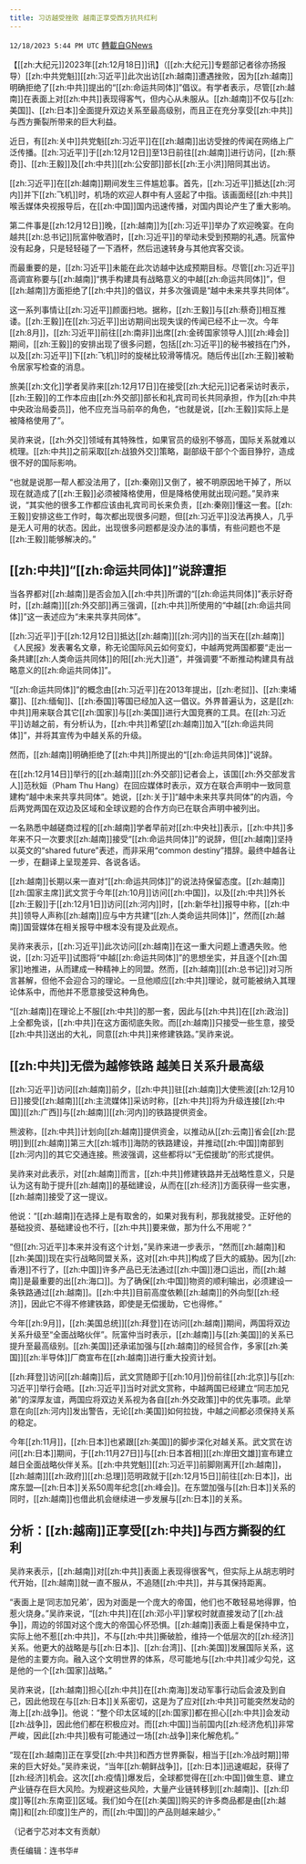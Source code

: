 ```yaml
---
title: 习访越受挫败 越南正享受西方抗共红利
---
```

`12/18/2023 5:44 PM UTC` [轉載自GNews](https://gnews.org/articles/2125347)

【[[zh:大纪元]]2023年[[zh:12月18日]]讯】（[[zh:大纪元]]专题部记者徐亦扬报导）[[zh:中共党魁]][[zh:习近平]]此次出访[[zh:越南]]遭遇挫败，因为[[zh:越南]]明确拒绝了[[zh:中共]]提出的“[[zh:命运共同体]]”倡议。有学者表示，尽管[[zh:越南]]在表面上对[[zh:中共]]表现得客气，但内心从未服从。[[zh:越南]]不仅与[[zh:美国]]、[[zh:日本]]全面提升双边关系至最高级别，而且正在充分享受[[zh:中共]]与西方撕裂所带来的巨大利益。

近日，有[[zh:关中]]共党魁[[zh:习近平]]在[[zh:越南]]出访受挫的传闻在网络上广泛传播。[[zh:习近平]]于[[zh:12月12日]]至13日前往[[zh:越南]]进行访问，[[zh:蔡奇]]、[[zh:王毅]]及[[zh:中共]][[zh:公安部]]部长[[zh:王小洪]]陪同其出访。

[[zh:习近平]]在[[zh:越南]]期间发生三件尴尬事。首先，[[zh:习近平]]抵达[[zh:河内]]并下[[zh:飞机]]时，机场的欢迎人群中有人竖起了中指。该画面经[[zh:中共]]喉舌媒体央视报导后，在[[zh:中国]]国内迅速传播，对国内舆论产生了重大影响。

第二件事是[[zh:12月12日]]晚，[[zh:越南]]为[[zh:习近平]]举办了欢迎晚宴。在向越共[[zh:总书记]]阮富仲敬酒时，[[zh:习近平]]的举动未受到预期的礼遇。阮富仲没有起身，只是轻轻碰了一下酒杯，然后迅速转身与其他宾客交谈。

而最重要的是，[[zh:习近平]]未能在此次访越中达成预期目标。尽管[[zh:习近平]]高调宣称要与[[zh:越南]]“携手构建具有战略意义的中越[[zh:命运共同体]]”，但[[zh:越南]]方面拒绝了[[zh:中共]]的倡议，并多次强调是“越中未来共享共同体”。

这一系列事情让[[zh:习近平]]颜面扫地。据称，[[zh:王毅]]与[[zh:蔡奇]]相互推诿。[[zh:王毅]]在[[zh:习近平]]出访期间出现失误的传闻已经不止一次。今年[[zh:8月]]，[[zh:习近平]]前往[[zh:南非]]出席[[zh:金砖国家领导人]][[zh:峰会]]期间，[[zh:王毅]]的安排出现了很多问题，包括[[zh:习近平]]的秘书被挡在门外，以及[[zh:习近平]]下[[zh:飞机]]时的旋梯比较滑等情况。随后传出[[zh:王毅]]被勒令居家写检查的消息。

旅美[[zh:文化]]学者吴祚来[[zh:12月17日]]在接受[[zh:大纪元]]记者采访时表示，[[zh:王毅]]的工作本应由[[zh:外交部]]部长和礼宾司司长共同承担，作为[[zh:中共中央政治局委员]]，他不应充当马前卒的角色，“也就是说，[[zh:王毅]]实际上是被降格使用了”。

吴祚来说，[[zh:外交]]领域有其特殊性，如果官员的级别不够高，国际关系就难以梳理。[[zh:中共]]之前采取[[zh:战狼外交]]策略，副部级干部个个面目狰狞，造成很不好的国际影响。

“也就是说那一帮人都没法用了，[[zh:秦刚]]又倒了，被不明原因地干掉了，所以现在就造成了[[zh:王毅]]必须被降格使用，但是降格使用就出现问题。”吴祚来说，“其实他的很多工作都应该由礼宾司司长来负责，[[zh:秦刚]]懂这一套。[[zh:王毅]]安排这些工作时，每次都出现很多问题，但[[zh:习近平]]没法再换人，几乎是无人可用的状态。因此，出现很多问题都是没办法的事情，有些问题也不是[[zh:王毅]]能够解决的。”

## [[zh:中共]]“[[zh:命运共同体]]”说辞遭拒

当各界都对[[zh:越南]]是否会加入[[zh:中共]]所谓的“[[zh:命运共同体]]”表示好奇时，[[zh:越南]][[zh:外交部]]再三强调，[[zh:中共]]所使用的“中越[[zh:命运共同体]]”这一表述应为“未来共享共同体”。

[[zh:习近平]]于[[zh:12月12日]]抵达[[zh:越南]][[zh:河内]]的当天在[[zh:越南]]《人民报》发表署名文章，称无论国际风云如何变幻，中越两党两国都要“走出一条共建[[zh:人类命运共同体]]的阳[[zh:光大]]道”，并强调要“不断推动构建具有战略意义的[[zh:命运共同体]]”。

“[[zh:命运共同体]]”的概念由[[zh:习近平]]在2013年提出，[[zh:老挝]]、[[zh:柬埔寨]]、[[zh:缅甸]]、[[zh:泰国]]等国已经加入这一倡议。外界普遍认为，这是[[zh:中共]]用来联合其它[[zh:国家]]与[[zh:美国]]进行大国竞赛的工具。在[[zh:习近平]]访越之前，有分析认为，[[zh:中共]]希望[[zh:越南]]加入“[[zh:命运共同体]]”，并将其宣传为中越关系的升级。

然而，[[zh:越南]]明确拒绝了[[zh:中共]]所提出的“[[zh:命运共同体]]”说辞。

在[[zh:12月14日]]举行的[[zh:越南]][[zh:外交部]]记者会上，该国[[zh:外交部发言人]]范秋姮（Pham Thu Hang）在回应媒体时表示，双方在联合声明中一致同意建构“越中未来共享共同体”。她说，[[zh:关于]]“越中未来共享共同体”的内涵，今后两党两国在双边及区域和全球议题的合作方向已在联合声明中被列出。

一名熟悉中越磋商过程的[[zh:越南]]学者早前对[[zh:中央社]]表示，[[zh:中共]]多年来不只一次要求[[zh:越南]]接受“[[zh:命运共同体]]”的说辞，但[[zh:越南]]坚持以英文的“shared future”表述，而非采用“common destiny”措辞。最终中越各让一步，在翻译上呈现差异、各说各话。

[[zh:越南]]长期以来一直对“[[zh:命运共同体]]”的说法持保留态度。[[zh:越南]][[zh:国家主席]]武文赏于今年[[zh:10月]]访问[[zh:中国]]，以及[[zh:中共]]外长[[zh:王毅]]于[[zh:12月1日]]访问[[zh:河内]]时，[[zh:新华社]]报导中称，[[zh:中共]]领导人声称[[zh:越南]]应与中方共建“[[zh:人类命运共同体]]”，然而[[zh:越南]]国营媒体在相关报导中根本没有提及此观点。

吴祚来表示，[[zh:习近平]]此次访问[[zh:越南]]在这一重大问题上遭遇失败。他说，[[zh:习近平]]试图将“中越[[zh:命运共同体]]”的思想坐实，并且逐个[[zh:国家]]地推进，从而建成一种精神上的同盟。然而，[[zh:越南]][[zh:总书记]]对习所言甚解，但他不会迎合习的理论。一旦他顺应[[zh:中共]]理论，就可能被纳入其理论体系中，而他并不愿意接受这种角色。

“[[zh:越南]]在理论上不服[[zh:中共]]的那一套，因此与[[zh:中共]]在[[zh:政治]]上全都免谈，[[zh:中共]]在这方面彻底失败。而[[zh:越南]]只接受一些生意，接受[[zh:中共]]送出的大礼，同意[[zh:中共]]来修建铁路。”吴祚来说。

## [[zh:中共]]无偿为越修铁路 越美日关系升最高级

[[zh:习近平]]访问[[zh:越南]]前夕，[[zh:中共]]驻[[zh:越南]]大使熊波[[zh:12月10日]]接受[[zh:越南]][[zh:主流媒体]]采访时称，[[zh:中共]]将为升级连接[[zh:中国]][[zh:广西]]与[[zh:越南]][[zh:河内]]的铁路提供资金。

熊波称，[[zh:中共]]计划向[[zh:越南]]提供资金，以推动从[[zh:云南]]省会[[zh:昆明]]到[[zh:越南]]第三大[[zh:城市]]海防的铁路建设，并推动[[zh:中国]]南部到[[zh:河内]]的其它交通连接。熊波强调，这些都将以“无偿援助”的形式提供。

吴祚来对此表示，对[[zh:越南]]而言，[[zh:中共]]修建铁路并无战略性意义，只是认为这有助于提升[[zh:越南]]的基础建设，从而在[[zh:经济]]方面获得一些实惠，[[zh:越南]]接受了这一提议。

他说：“[[zh:越南]]在选择上是有取舍的，如果对我有利，那我就接受。正好他的基础投资、基础建设也不行，[[zh:中共]]要来做，那为什么不用呢？”

“但[[zh:习近平]]本来并没有这个计划，”吴祚来进一步表示，“然而[[zh:越南]]和[[zh:美国]]现在实行战略同盟关系，这对[[zh:中共]]构成了巨大的威胁。因为[[zh:香港]]不行了，[[zh:中国]]许多产品已无法通过[[zh:中国]]港口运出，而[[zh:越南]]是最重要的出[[zh:海口]]。为了确保[[zh:中国]]物资的顺利输出，必须建设一条铁路通过[[zh:越南]]。[[zh:中共]]目前高度依赖[[zh:越南]]的外向型[[zh:经济]]，因此它不得不修建铁路，即使是无偿援助，它也得修。”

今年[[zh:9月]]，[[zh:美国总统]][[zh:拜登]]在访问[[zh:越南]]期间，两国将双边关系升级至“全面战略伙伴”。阮富仲当时表示，[[zh:越南]]与[[zh:美国]]的关系已提升至最高级别。[[zh:美国]]还承诺加强与[[zh:越南]]的经贸合作，多家[[zh:美国]][[zh:半导体]]厂商宣布在[[zh:越南]]进行重大投资计划。

[[zh:拜登]]访问[[zh:越南]]后，武文赏随即于[[zh:10月]]份前往[[zh:北京]]与[[zh:习近平]]举行会晤。[[zh:习近平]]当时对武文赏称，中越两国已经建立“同志加兄弟”的深厚友谊，两国应将双边关系视为各自[[zh:外交政策]]中的优先事项。此举意在向[[zh:河内]]发出警告，无论[[zh:美国]]如何拉拢，中越之间都必须保持关系的稳定。

今年[[zh:11月]]，[[zh:日本]]也紧跟[[zh:美国]]的脚步深化对越关系。武文赏在访问[[zh:日本]]期间，于[[zh:11月27日]]与[[zh:日本首相]][[zh:岸田文雄]]宣布建立越日全面战略伙伴关系。[[zh:中共党魁]][[zh:习近平]]前脚刚离开[[zh:越南]]，[[zh:越南]][[zh:政府]][[zh:总理]]范明政就于[[zh:12月15日]]前往[[zh:日本]]，出席东盟—[[zh:日本]]关系50周年纪念[[zh:峰会]]。在东盟加强与[[zh:日本]]关系的同时，[[zh:越南]]也借此机会继续进一步发展与[[zh:日本]]的关系。

## 分析：[[zh:越南]]正享受[[zh:中共]]与西方撕裂的红利

吴祚来表示，[[zh:越南]]对[[zh:中共]]表面上表现得很客气，但实际上从胡志明时代开始，[[zh:越南]]就一直不服从，不追随[[zh:中共]]，并与其保持距离。

“表面上是‘同志加兄弟’，因为对面是一个庞大的帝国，他们也不敢轻易地得罪，怕惹火烧身。”吴祚来说，“[[zh:中共]]在[[zh:邓小平]]掌权时就直接发动了[[zh:战争]]，周边的邻国对这个庞大的帝国心怀恐惧。[[zh:越南]]表面上看是保持中立，实际上他不惹[[zh:中共]]，不与[[zh:中共]]撕破脸，维持一个低层次的[[zh:经济]]关系。他更大的战略是与[[zh:日本]]、[[zh:台湾]]、[[zh:美国]]发展国际关系，这是他的主要方向。融入这个文明世界的体系，尽可能地与[[zh:中共]]减少勾兑，这是他的一个[[zh:国家]]战略。”

吴祚来说，[[zh:越南]]担心[[zh:中共]]在[[zh:南海]]发动军事行动后会波及到自己，因此他现在与[[zh:日本]]关系密切，这是为了应对[[zh:中共]]可能突然发动的海上[[zh:战争]]。他说：“整个印太区域的[[zh:国家]]都在担心[[zh:中共]]会发动[[zh:战争]]，因此他们都在积极应对。而[[zh:中国]]当前国内[[zh:经济危机]]非常严峻，因此[[zh:中共]]极有可能通过一场[[zh:战争]]来化解危机。”

“现在[[zh:越南]]正在享受[[zh:中共]]和西方世界撕裂，相当于[[zh:冷战时期]]带来的巨大好处。”吴祚来说，“当年[[zh:朝鲜战争]]，[[zh:日本]]迅速崛起，获得了[[zh:经济]]机会。这次[[zh:疫情]]爆发后，全球都觉得在[[zh:中国]]做生意、建立产业链存在巨大风险。为规避这些风险，大量产业链转移到[[zh:越南]]、[[zh:印度]]等[[zh:东南亚]]区域。我们如今在[[zh:美国]]购买的许多商品都是由[[zh:越南]]和[[zh:印度]]生产的，而[[zh:中国]]的产品则越来越少。”

（记者宁芯对本文有贡献）

责任编辑：连书华#
